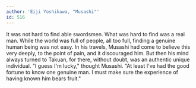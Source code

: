 ```yaml
---
author: 'Eiji Yoshikawa, "Musashi"'
id: 516
---
```


It was not hard to find able swordsmen. What was hard to find was a real man. While the world was full of people, all too full, finding a genuine human being was not easy. In his travels, Musashi had come to believe this very deeply, to the point of pain, and it discouraged him. But then his mind always turned to Takuan, for there, without doubt, was an authentic unique individual.
"I guess I'm lucky," thought Musashi. "At least I've had the good fortune to know one genuine man. I must make sure the experience of having known him bears fruit."
